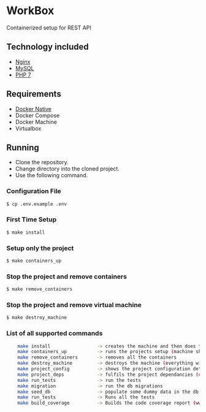 # WorkBox
Containerized setup for REST API

## Technology included

* [Nginx](http://nginx.org/)
* [MySQL](http://www.mysql.com/)
* [PHP 7](http://php.net/)

## Requirements

* [Docker Native](https://www.docker.com/products/overview)
* Docker Compose
* Docker Machine
* Virtualbox

## Running

 - Clone the repository.
 - Change directory into the cloned project.
 - Use the following command.
 
### Configuration File
```sh
$ cp .env.example .env
```

### First Time Setup
```sh
$ make install
```

### Setup only the project
```sh
$ make containers_up
```

### Stop the project and remove containers
```sh
$ make remove_containers
```

### Stop the project and remove virtual machine
```sh
$ make destroy_machine
```

### List of all supported commands
```sh
    make install                 -> creates the machine and then does the setup
    make containers_up           -> runs the projects setup (machine should already be available)
    make remove_containers       -> removes all the containers
    make destroy_machine         -> destroys the machine (everything will be gone :) )
    make project_config          -> shows the project configuration details
    make project_deps            -> fulfils the project dependancies (composer...)
    make run_tests               -> run the tests
    make migration               -> run the db migrations
    make seed_db                 -> populate some dummy data in the db
    make run_tests               -> Runs all the tests
    make build_coverage          -> Builds the code coverage report (www/restapi/coverage)
```
